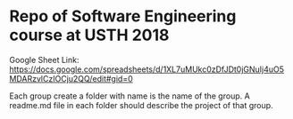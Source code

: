 # Repo of Software Engineering course at USTH 2018

Google Sheet Link: https://docs.google.com/spreadsheets/d/1XL7uMUkc0zDfJDt0jGNuIj4uO5MDARzvlCzIOCju2QQ/edit#gid=0

Each group create a folder with name is the name of the group. A readme.md file in each folder should describe the project of that group.

